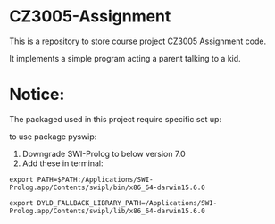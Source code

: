 # CZ3005-Assignment

This is a repository to store course project CZ3005 Assignment code.

It implements a simple program acting a parent talking to a kid. 

# Notice:
The packaged used in this project require specific set up:

to use package pyswip:
1. Downgrade SWI-Prolog to below version 7.0
2. Add these in terminal:

`export PATH=$PATH:/Applications/SWI-Prolog.app/Contents/swipl/bin/x86_64-darwin15.6.0`

`export DYLD_FALLBACK_LIBRARY_PATH=/Applications/SWI-Prolog.app/Contents/swipl/lib/x86_64-darwin15.6.0`

